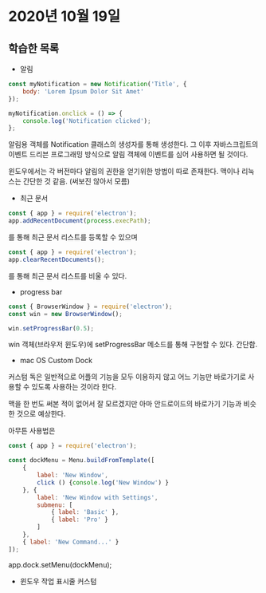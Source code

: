 # 2020년 10월 19일

## 학습한 목록

- 알림

```javascript
const myNotification = new Notification('Title', {
    body: 'Lorem Ipsum Dolor Sit Amet'
});

myNotification.onclick = () => {
    console.log('Notification clicked');
};
```

알림용 객체를 Notification 클래스의 생성자를 통해 생성한다.
그 이후 자바스크립트의 이벤트 드리븐 프로그래밍 방식으로 알림 객체에 이벤트를 심어 사용하면 될 것이다.

윈도우에서는 각 버전마다 알림의 권한을 얻기위한 방법이 따로 존재한다.
맥이나 리눅스는 간단한 것 같음. (써보진 않아서 모름)


- 최근 문서

```javascript
const { app } = require('electron');
app.addRecentDocument(process.execPath);
```

를 통해 최근 문서 리스트를 등록할 수 있으며

```javascript
const { app } = require('electron');
app.clearRecentDocuments();
```

를 통해 최근 문서 리스트를 비울 수 있다.


- progress bar

```javascript
const { BrowserWindow } = require('electron');
const win = new BrowserWindow();

win.setProgressBar(0.5);
```

win 객체(브라우저 윈도우)에 setProgressBar 메소드를 통해 구현할 수 있다.
간단함.

- mac OS Custom Dock

커스텀 독은 일반적으로 어플의 기능을 모두 이용하지 않고 어느 기능만 바로가기로 사용할 수 있도록 사용하는 것이라 한다.

맥을 한 번도 써본 적이 없어서 잘 모르겠지만 아마 안드로이드의 바로가기 기능과 비슷한 것으로 예상한다.

아무튼 사용법은

```javascript
const { app } = require('electron');

const dockMenu = Menu.buildFromTemplate([
    {
        label: 'New Window',
        click () {console.log('New Window') }
    }, {
        label: 'New Window with Settings',
        submenu: [
            { label: 'Basic' },
            { label: 'Pro' }
        ]
    },
    { label: 'New Command...' }
]);
```

app.dock.setMenu(dockMenu);

- 윈도우 작업 표시줄 커스텀

